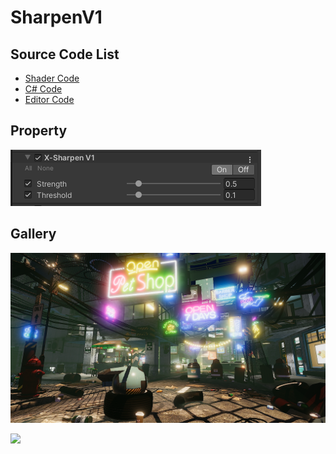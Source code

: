 
# SharpenV1

## Source Code List
- [Shader Code](Shader/SharpenV1.shader)
- [C# Code](SharpenV1.cs)
- [Editor Code](Editor/SharpenV1Editor.cs)


## Property
![](https://raw.githubusercontent.com/QianMo/X-PostProcessing-Gallery/master/Media/ImageProcessing/SharpenV1/SharpenV1Property.png)

## Gallery
![](https://raw.githubusercontent.com/QianMo/X-PostProcessing-Gallery/master/Media/ImageProcessing/SharpenV1/SharpenV1.png)

![](https://raw.githubusercontent.com/QianMo/X-PostProcessing-Gallery/master/Media/ImageProcessing/SharpenV1/SharpenV1.gif)